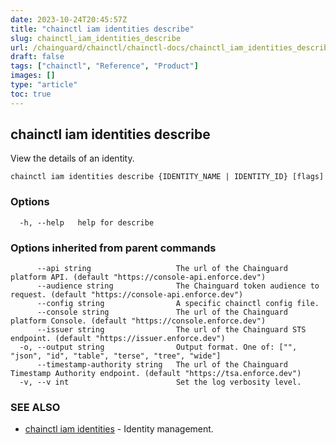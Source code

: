 ```yaml
---
date: 2023-10-24T20:45:57Z
title: "chainctl iam identities describe"
slug: chainctl_iam_identities_describe
url: /chainguard/chainctl/chainctl-docs/chainctl_iam_identities_describe/
draft: false
tags: ["chainctl", "Reference", "Product"]
images: []
type: "article"
toc: true
---
```

## chainctl iam identities describe

View the details of an identity.

```
chainctl iam identities describe {IDENTITY_NAME | IDENTITY_ID} [flags]
```

### Options

```
  -h, --help   help for describe
```

### Options inherited from parent commands

```
      --api string                   The url of the Chainguard platform API. (default "https://console-api.enforce.dev")
      --audience string              The Chainguard token audience to request. (default "https://console-api.enforce.dev")
      --config string                A specific chainctl config file.
      --console string               The url of the Chainguard platform Console. (default "https://console.enforce.dev")
      --issuer string                The url of the Chainguard STS endpoint. (default "https://issuer.enforce.dev")
  -o, --output string                Output format. One of: ["", "json", "id", "table", "terse", "tree", "wide"]
      --timestamp-authority string   The url of the Chainguard Timestamp Authority endpoint. (default "https://tsa.enforce.dev")
  -v, --v int                        Set the log verbosity level.
```

### SEE ALSO

* [chainctl iam identities](/chainguard/chainctl/chainctl-docs/chainctl_iam_identities/)	 - Identity management.

